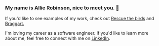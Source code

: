 ### My name is Allie Robinson, nice to meet you. 🌻

If you'd like to see examples of my work, check out <a href="https://rescue-the-birds.vercel.app/">Rescue the birds</a> and <a href="https://braggart.vercel.app/">Braggart.</a>

I'm loving my career as a software engineer. If you'd like to learn more about me, feel free to connect with me on <a href="https://www.linkedin.com/in/allie-robinson/">LinkedIn</a>.
